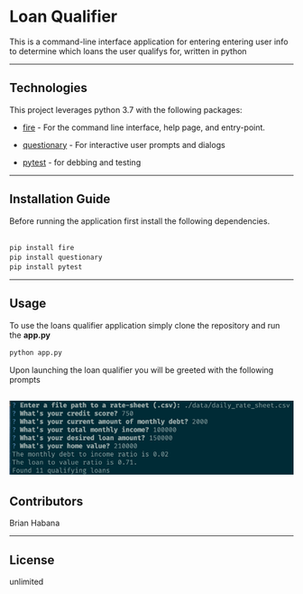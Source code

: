 # Loan Qualifier

This is a command-line interface application for entering entering user info to determine which loans the user qualifys for, written in python

---

## Technologies

This project leverages python 3.7 with the following packages:

* [fire](https://github.com/google/python-fire) - For the command line interface, help page, and entry-point.

* [questionary](https://github.com/tmbo/questionary) - For interactive user prompts and dialogs

* [pytest](https://github.com/pytest-dev/pytest) - for debbing and testing

---

## Installation Guide

Before running the application first install the following dependencies.

```python

pip install fire
pip install questionary
pip install pytest
```
---

## Usage

To use the loans qualifier application simply clone the repository and run the **app.py**

```python
python app.py
```

Upon launching the loan qualifier you will be greeted with the following prompts

![Loan Qualifier CLI](loan_qalifier.png)
---

## Contributors

Brian Habana

---

## License

unlimited
